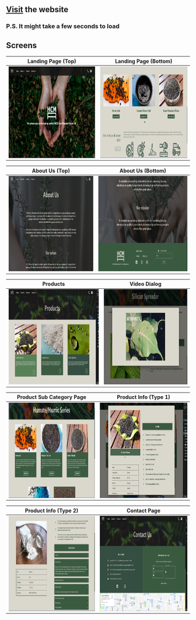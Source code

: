 ## <a href="https://hcmagrochem.herokuapp.com" target="_blank">Visit</a> the website 
### P.S. It might take a few seconds to load

## Screens

Landing Page (Top)            |  Landing Page (Bottom) 
:-------------------------:|:------------------------:
<img src="/screens/1.PNG" height="250" width="auto" />  |  <img src="/screens/2.PNG" height="250" width="auto" /> 


About Us (Top)            |  About Us (Bottom)
:-------------------------:|:------------------------:
<img src="/screens/3.PNG" height="260" width="auto" />  |  <img src="/screens/4.PNG" height="260" width="auto" />

Products             |  Video Dialog 
:-------------------------:|:------------------------:
<img src="/screens/5.PNG" height="260" width="auto" />  |  <img src="/screens/6.PNG" height="260" width="auto" />

Product Sub Category Page            |   Product Info (Type 1)
:-------------------------:|:------------------------:
<img src="/screens/7.PNG" height="260" width="auto" />  |  <img src="/screens/8.PNG" height="260" width="auto" />

Product Info (Type 2)            |  Contact Page 
:-------------------------:|:------------------------:
<img src="/screens/9.PNG" height="260" width="auto" />  |  <img src="/screens/10.PNG" height="260" width="auto" />


